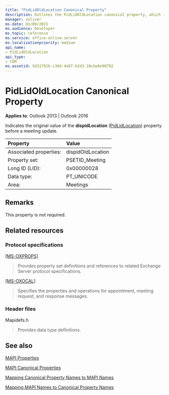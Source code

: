 ```yaml
---
title: "PidLidOldLocation Canonical Property"
description: Outlines the PidLidOldLocation canonical property, which indicates the original value of the dispidLocation property before a meeting update.
manager: soliver
ms.date: 03/09/2015
ms.audience: Developer
ms.topic: reference
ms.service: office-online-server
ms.localizationpriority: medium
api_name:
- PidLidOldLocation
api_type:
- COM
ms.assetid: 5d31791b-c30d-4a97-b2d3-18cbe0e98792
---
```


# PidLidOldLocation Canonical Property

  
  
**Applies to**: Outlook 2013 | Outlook 2016 
  
Indicates the original value of the **dispidLocation** ([PidLidLocation](pidlidlocation-canonical-property.md)) property before a meeting update.
  
|Property |Value |
|:-----|:-----|
|Associated properties:  <br/> |dispidOldLocation  <br/> |
|Property set:  <br/> |PSETID_Meeting  <br/> |
|Long ID (LID):  <br/> |0x00000028  <br/> |
|Data type:  <br/> |PT_UNICODE  <br/> |
|Area:  <br/> |Meetings  <br/> |
   
## Remarks

This property is not required.
  
## Related resources

### Protocol specifications

[[MS-OXPROPS]](https://msdn.microsoft.com/library/f6ab1613-aefe-447d-a49c-18217230b148%28Office.15%29.aspx)
  
> Provides property set definitions and references to related Exchange Server protocol specifications.
    
[[MS-OXOCAL]](https://msdn.microsoft.com/library/09861fde-c8e4-4028-9346-e7c214cfdba1%28Office.15%29.aspx)
  
> Specifies the properties and operations for appointment, meeting request, and response messages.
    
### Header files

Mapidefs.h
  
> Provides data type definitions.
    
## See also



[MAPI Properties](mapi-properties.md)
  
[MAPI Canonical Properties](mapi-canonical-properties.md)
  
[Mapping Canonical Property Names to MAPI Names](mapping-canonical-property-names-to-mapi-names.md)
  
[Mapping MAPI Names to Canonical Property Names](mapping-mapi-names-to-canonical-property-names.md)

